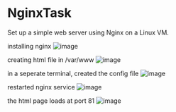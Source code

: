# NginxTask
Set up a simple web server using Nginx on a Linux VM.

installing nginx
![image](https://github.com/user-attachments/assets/ef839544-6780-404e-b0e6-8bf35f2e6e5b)

creating html file in /var/www 
![image](https://github.com/user-attachments/assets/041ec527-4d5f-4288-9394-16ce9c257309)

in a seperate terminal, created the config file 
![image](https://github.com/user-attachments/assets/7f08c095-c2ee-4cfa-82fd-4cbdf538c711)

restarted nginx service
![image](https://github.com/user-attachments/assets/5c6af94e-df5e-4502-9ff2-bd03c425684c)

the html page loads at port 81
![image](https://github.com/user-attachments/assets/e4bc9a4f-6d2d-4f14-815e-04188bab9601)




